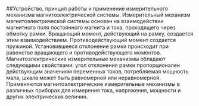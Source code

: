 ##Устройство, принцип работы и применение измерительного механизма магнитоэлектрической системы.
Измерительный механизм магнитоэлектрической системы основан на взаимодействии магнитного поля постоянного магнита и тока, проходящего через обмотку рамки. Вращающий момент, действующий на рамку, создается этим взаимодействием. Противодействующий момент создается пружиной. Установившееся отклонение рамки происходит при равенстве вращающего и противодействующего моментов. Магнитоэлектрические измерительные механизмы обладают следующими свойствами: угол отклонения рамки пропорционален действующим значениям переменных токов, потребляемая мощность мала, шкала может быть равномерной или неравномерной. Применяются магнитоэлектрические измерительные механизмы в различных приборах для измерения тока, напряжения, мощности и других электрических величин.
